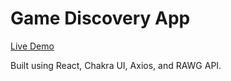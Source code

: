 # Game Discovery App
[Live Demo](https://game-discovery-cq4.vercel.app/)

Built using React, Chakra UI, Axios, and RAWG API.
